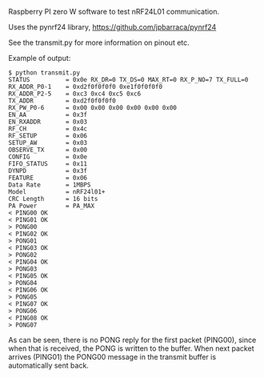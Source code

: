 Raspberry PI zero W software to test nRF24L01 communication.

Uses the pynrf24 library, https://github.com/jpbarraca/pynrf24

See the transmit.py for more information on pinout etc.

Example of output:

```
$ python transmit.py
STATUS          = 0x0e RX_DR=0 TX_DS=0 MAX_RT=0 RX_P_NO=7 TX_FULL=0
RX_ADDR_P0-1    = 0xd2f0f0f0f0 0xe1f0f0f0f0
RX_ADDR_P2-5    = 0xc3 0xc4 0xc5 0xc6
TX_ADDR         = 0xd2f0f0f0f0
RX_PW_P0-6      = 0x00 0x00 0x00 0x00 0x00 0x00
EN_AA           = 0x3f
EN_RXADDR       = 0x03
RF_CH           = 0x4c
RF_SETUP        = 0x06
SETUP_AW        = 0x03
OBSERVE_TX      = 0x00
CONFIG          = 0x0e
FIFO_STATUS     = 0x11
DYNPD           = 0x3f
FEATURE         = 0x06
Data Rate       = 1MBPS
Model           = nRF24l01+
CRC Length      = 16 bits
PA Power        = PA_MAX
< PING00 OK
< PING01 OK
> PONG00
< PING02 OK
> PONG01
< PING03 OK
> PONG02
< PING04 OK
> PONG03
< PING05 OK
> PONG04
< PING06 OK
> PONG05
< PING07 OK
> PONG06
< PING08 OK
> PONG07
```

As can be seen, there is no PONG reply for the first packet (PING00),
since when that is received, the PONG is written to the buffer.
When next packet arrives (PING01) the PONG00 message in the transmit
buffer is automatically sent back.

